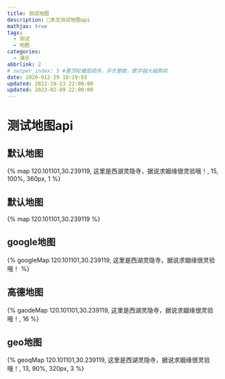 ```yaml
---
title: 测试地图
description: 🥧本文测试地图api
mathjax: true
tags:
  - 测试
  - 地图
categories:
  - 演示
abbrlink: 2
# swiper_index: 5 #置顶轮播图顺序，非负整数，数字越大越靠前
date: 2020-012-29 18:19:03
updated: 2022-10-23 22:00:00
updated: 2023-02-09 22:00:00
---
```

# 测试地图api

## 默认地图
{% map 120.101101,30.239119, 这里是西湖灵隐寺，据说求姻缘很灵验哦！, 15, 100%, 360px, 1 %}
## 默认地图
{% map 120.101101,30.239119 %}
## google地图
{% googleMap 120.101101,30.239119, 这里是西湖灵隐寺，据说求姻缘很灵验哦！ %}
## 高德地图
{% gaodeMap 120.101101,30.239119, 这里是西湖灵隐寺，据说求姻缘很灵验哦！, 16 %}
## geo地图
{% geoqMap 120.101101,30.239119, 这里是西湖灵隐寺，据说求姻缘很灵验哦！, 13, 90%, 320px, 3 %} 